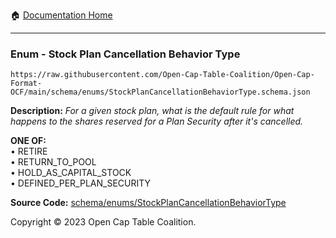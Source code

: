 :house: [Documentation Home](../../../README.md)

---

### Enum - Stock Plan Cancellation Behavior Type

`https://raw.githubusercontent.com/Open-Cap-Table-Coalition/Open-Cap-Format-OCF/main/schema/enums/StockPlanCancellationBehaviorType.schema.json`

**Description:** _For a given stock plan, what is the default rule for what happens to the shares reserved for a Plan Security after it's cancelled._

**ONE OF:**</br>&bull; RETIRE </br>&bull; RETURN_TO_POOL </br>&bull; HOLD_AS_CAPITAL_STOCK </br>&bull; DEFINED_PER_PLAN_SECURITY

**Source Code:** [schema/enums/StockPlanCancellationBehaviorType](../../../../schema/enums/StockPlanCancellationBehaviorType.schema.json)

Copyright © 2023 Open Cap Table Coalition.
